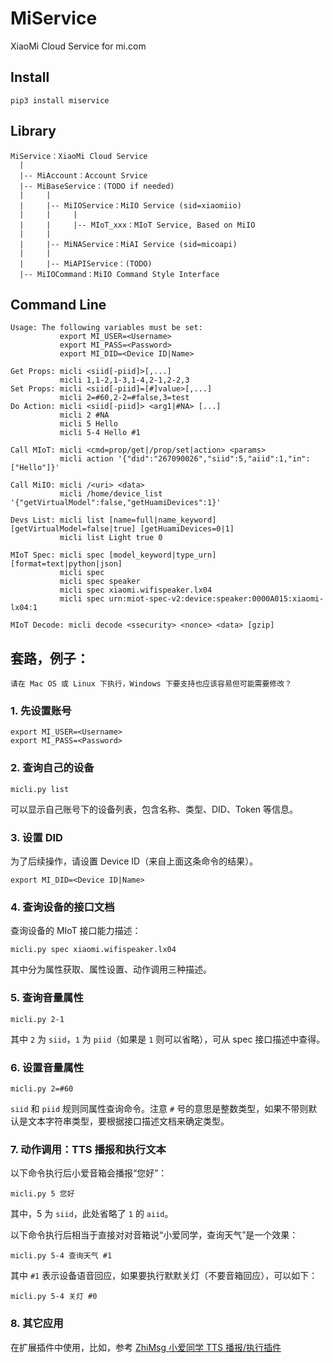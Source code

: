 # MiService
XiaoMi Cloud Service for mi.com

## Install
```
pip3 install miservice
```

## Library
```
MiService：XiaoMi Cloud Service
  |
  |-- MiAccount：Account Srvice
  |-- MiBaseService：(TODO if needed)
  |     |
  |     |-- MiIOService：MiIO Service (sid=xiaomiio)
  |     |     |
  |     |     |-- MIoT_xxx：MIoT Service, Based on MiIO
  |     |
  |     |-- MiNAService：MiAI Service (sid=micoapi)
  |     |
  |     |-- MiAPIService：(TODO)
  |-- MiIOCommand：MiIO Command Style Interface
```

## Command Line
```
Usage: The following variables must be set:
           export MI_USER=<Username>
           export MI_PASS=<Password>
           export MI_DID=<Device ID|Name>

Get Props: micli <siid[-piid]>[,...]
           micli 1,1-2,1-3,1-4,2-1,2-2,3
Set Props: micli <siid[-piid]=[#]value>[,...]
           micli 2=#60,2-2=#false,3=test
Do Action: micli <siid[-piid]> <arg1|#NA> [...] 
           micli 2 #NA
           micli 5 Hello
           micli 5-4 Hello #1

Call MIoT: micli <cmd=prop/get|/prop/set|action> <params>
           micli action '{"did":"267090026","siid":5,"aiid":1,"in":["Hello"]}'

Call MiIO: micli /<uri> <data>
           micli /home/device_list '{"getVirtualModel":false,"getHuamiDevices":1}'

Devs List: micli list [name=full|name_keyword] [getVirtualModel=false|true] [getHuamiDevices=0|1]
           micli list Light true 0

MIoT Spec: micli spec [model_keyword|type_urn] [format=text|python|json]
           micli spec
           micli spec speaker
           micli spec xiaomi.wifispeaker.lx04
           micli spec urn:miot-spec-v2:device:speaker:0000A015:xiaomi-lx04:1

MIoT Decode: micli decode <ssecurity> <nonce> <data> [gzip]
```

## 套路，例子：

`请在 Mac OS 或 Linux 下执行，Windows 下要支持也应该容易但可能需要修改？`

### 1. 先设置账号

```
export MI_USER=<Username>
export MI_PASS=<Password>
```

### 2. 查询自己的设备

```
micli.py list
```
可以显示自己账号下的设备列表，包含名称、类型、DID、Token 等信息。

### 3. 设置 DID

为了后续操作，请设置 Device ID（来自上面这条命令的结果）。

```
export MI_DID=<Device ID|Name>
```

### 4. 查询设备的接口文档

查询设备的 MIoT 接口能力描述：
```
micli.py spec xiaomi.wifispeaker.lx04
```
其中分为属性获取、属性设置、动作调用三种描述。

### 5. 查询音量属性

```
micli.py 2-1
```
其中 `2` 为 `siid`，`1` 为 `piid`（如果是 `1` 则可以省略），可从 spec 接口描述中查得。

### 6. 设置音量属性

```
micli.py 2=#60
```
`siid` 和 `piid` 规则同属性查询命令。注意 `#` 号的意思是整数类型，如果不带则默认是文本字符串类型，要根据接口描述文档来确定类型。

### 7. 动作调用：TTS 播报和执行文本

以下命令执行后小爱音箱会播报“您好”：
```
micli.py 5 您好
```
其中，5 为 `siid`，此处省略了 `1` 的 `aiid`。

以下命令执行后相当于直接对对音箱说“小爱同学，查询天气”是一个效果：
```
micli.py 5-4 查询天气 #1
```

其中 `#1` 表示设备语音回应，如果要执行默默关灯（不要音箱回应），可以如下：
```
micli.py 5-4 关灯 #0
```

### 8. 其它应用

在扩展插件中使用，比如，参考 [ZhiMsg 小爱同学 TTS 播报/执行插件](https://github.com/Yonsm/ZhiMsg)
